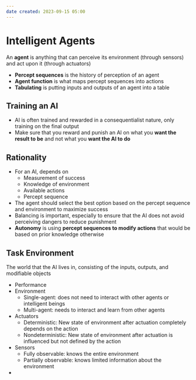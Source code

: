 ```yaml
---
date created: 2023-09-15 05:00
---
```

# Intelligent Agents

An **agent** is anything that can perceive its environment (through sensors) and act upon it (through actuators)

- **Percept sequences** is the history of perception of an agent
- **Agent function** is what maps percept sequences into actions
- **Tabulating** is putting inputs and outputs of an agent into a table

## Training an AI

- AI is often trained and rewarded in a consequentialist nature, only training on the final output
- Make sure that you reward and punish an AI on what you **want the result to be** and not what you **want the AI to do**

## Rationality

- For an AI, depends on
	- Measurement of success
	- Knowledge of environment
	- Available actions
	- Percept sequence
- The agent should select the best option based on the percept sequence and environment to maximize success
- Balancing is important, especially to ensure that the AI does not avoid perceiving dangers to reduce punishment
- **Autonomy** is using **percept sequences to modify actions** that would be based on prior knowledge otherwise

## Task Environment

The world that the AI lives in, consisting of the inputs, outputs, and modifiable objects

- Performance
- Environment
	- Single-agent: does not need to interact with other agents or intelligent beings
	- Multi-agent: needs to interact and learn from other agents
- Actuators
	- Deterministic: New state of environment after actuation completely depends on the action
	- Nondeterministic: New state of environment after actuation is influenced but not defined by the action
- Sensors
	- Fully observable: knows the entire environment
	- Partially observable: knows limited information about the environment
- 

